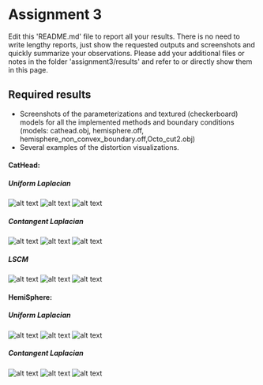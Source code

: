 # Assignment 3

Edit this 'README.md' file to report all your results. There is no need to write lengthy reports, just show the requested outputs and screenshots and quickly summarize your observations. Please add your additional files or notes in the folder 'assignment3/results' and refer to or directly show them in this page.

## Required results

* Screenshots of the parameterizations and textured (checkerboard) models for all the implemented methods and boundary conditions (models: cathead.obj, hemisphere.off, hemisphere_non_convex_boundary.off,Octo_cut2.obj)
* Several examples of the distortion visualizations.

#### CatHead:<br/>
##### Uniform Laplacian <br/>
![alt text](Results/UL/CatHead.JPG "Title")
![alt text](Results/UL/CatHead_UV.JPG "Title")
![alt text](Results/UL/CatHead_Deformation.JPG "Title")
##### Contangent Laplacian <br/>
![alt text](Results/CL/CatHead.JPG "Title")
![alt text](Results/CL/CatHead_UV.JPG "Title")
![alt text](Results/CL/CatHead_Deformation.JPG "Title")
##### LSCM <br/>
![alt text](Results/LSCM/CatHead.JPG "Title")
![alt text](Results/LSCM/CatHead_UV.JPG "Title")
![alt text](Results/LSCM/CatHead_Deformation.JPG "Title")

#### HemiSphere:<br/>
##### Uniform Laplacian <br/>
![alt text](Results/UL/HemiSphere.JPG "Title")
![alt text](Results/UL/HemiSphere_UV.JPG "Title")
![alt text](Results/UL/HemiSphere_Deformation.JPG "Title")
##### Contangent Laplacian <br/>
![alt text](Results/CL/HemiSphere.JPG "Title")
![alt text](Results/CL/HemiSphere_UV.JPG "Title")
![alt text](Results/CL/HemiSphere_Deformation.JPG "Title")
